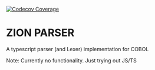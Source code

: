 [![Codecov Coverage](https://img.shields.io/codecov/c/github/jakobwgnr/zion-parser/master.svg?style=flat-square)](https://codecov.io/gh/jakobwgnr/zion-parser/)

# ZION PARSER
A typescript parser (and Lexer) implementation for COBOL

Note: Currently no functionality. Just trying out JS/TS